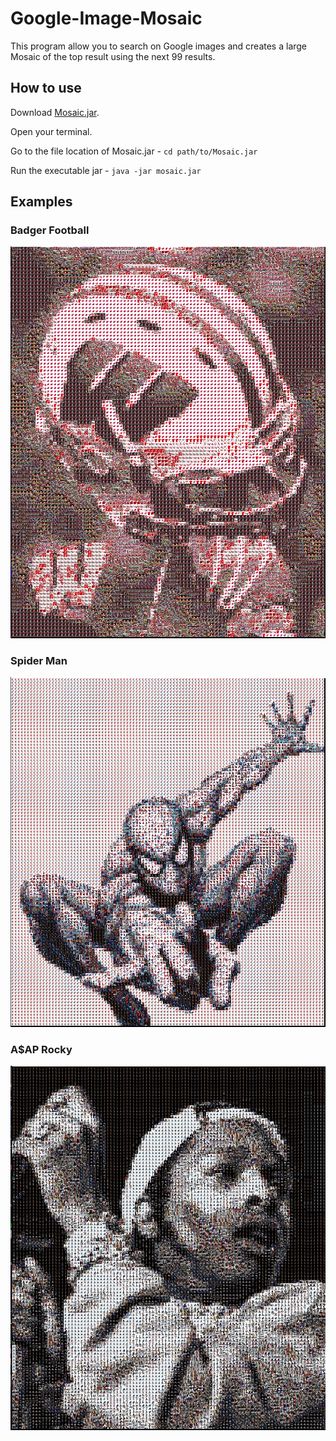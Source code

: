 # Google-Image-Mosaic
This program allow you to search on Google images and creates a large Mosaic of the top result using the next 99 results.

## How to use ##
Download [Mosaic.jar](../../blob/master/out/artifacts/Mosaic_jar/Mosaic.jar).

Open your terminal.

Go to the file location of Mosaic.jar - `cd path/to/Mosaic.jar`

Run the executable jar - `java -jar mosaic.jar`



## Examples ##

### Badger Football ###
![Mosaic of Badger Football player holding his helmet in the air](https://github.com/deyoungc/Google-Image-Mosaic/blob/master/Examples/Badger%20Football.PNG)

### Spider Man ###
![Mosaic of SpiderMan](https://github.com/deyoungc/Google-Image-Mosaic/blob/master/Examples/Spiderman.PNG)

### A$AP Rocky ####
![Mosaic of A$AP Rocky Singing in a mic](https://github.com/deyoungc/Google-Image-Mosaic/blob/master/Examples/Asap%20Rocky.PNG)

